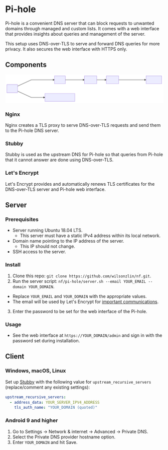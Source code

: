 # Pi-hole

Pi-hole is a convenient DNS server that can block requests to unwanted domains through managed and custom lists. It comes with a web interface that provides insights about queries and management of the server.

This setup uses DNS-over-TLS to serve and forward DNS queries for more privacy. It also secures the web interface with HTTPS only.

## Components

![Diagram of the components](./system.svg)

### Nginx

Nginx creates a TLS proxy to serve DNS-over-TLS requests and send them to the Pi-hole DNS server.

### Stubby

Stubby is used as the upstream DNS for Pi-hole so that queries from Pi-hole that it cannot answer are done using DNS-over-TLS.

### Let's Encrypt

Let's Encrypt provides and automatically renews TLS certificates for the DNS-over-TLS server and Pi-hole web interface.

## Server

### Prerequisites

- Server running Ubuntu 18.04 LTS.
  - This server must have a static IPv4 address within its local network.
- Domain name pointing to the IP address of the server.
  - This IP should not change.
- SSH access to the server.

### Install

1. Clone this repo: `git clone https://github.com/wilsonzlin/nf.git`.
2. Run the server script: `nf/pi-hole/server.sh --email YOUR_EMAIL --domain YOUR_DOMAIN`.
  - Replace `YOUR_EMAIL` and `YOUR_DOMAIN` with the appropriate values.
  - The email will be used by Let's Encrypt for [important communications](https://letsencrypt.org/docs/expiration-emails/).
3. Enter the password to be set for the web interface of the Pi-hole.

### Usage

- See the web interface at `https://YOUR_DOMAIN/admin` and sign in with the password set during installation.

## Client

### Windows, macOS, Linux

Set up [Stubby](https://dnsprivacy.org/wiki/display/DP/DNS+Privacy+Daemon+-+Stubby) with the following value for `upstream_recursive_servers` (replace/comment any existing settings):

```yaml
upstream_recursive_servers:
  - address_data: YOUR_SERVER_IPV4_ADDRESS
    tls_auth_name: "YOUR_DOMAIN (quoted)"
```

### Android 9 and higher

1. Go to Settings → Network & internet → Advanced → Private DNS.
1. Select the Private DNS provider hostname option.
1. Enter `YOUR_DOMAIN` and hit Save.
